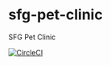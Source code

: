 # sfg-pet-clinic
SFG Pet Clinic  

[![CircleCI](https://circleci.com/gh/DmitryMikhailovich/sfg-pet-clinic.svg?style=svg)](https://app.circleci.com/pipelines/github/DmitryMikhailovich/sfg-pet-clinic)